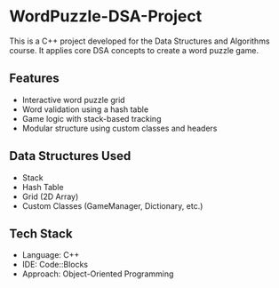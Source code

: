 # WordPuzzle-DSA-Project

This is a C++ project developed for the Data Structures and Algorithms course. It applies core DSA concepts to create a word puzzle game.

## Features
- Interactive word puzzle grid
- Word validation using a hash table
- Game logic with stack-based tracking
- Modular structure using custom classes and headers

## Data Structures Used
- Stack
- Hash Table
- Grid (2D Array)
- Custom Classes (GameManager, Dictionary, etc.)



## Tech Stack
- Language: C++
- IDE: Code::Blocks
- Approach: Object-Oriented Programming
